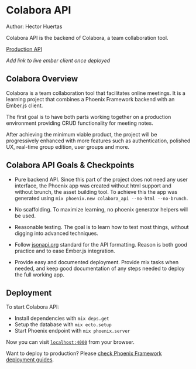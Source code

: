 # Colabora API
Author: Hector Huertas

Colabora API is the backend of Colabora, a team collaboration tool.

[Production API](https://colabora-api.herokuapp.com/api/v1/notes)

*Add link to live ember client once deployed*

## Colabora Overview

Colabora is a team collaboration tool that facilitates online meetings. It is a learning project that combines a Phoenix Framework backend with an Ember.js client.

The first goal is to have both parts working together on a production environment providing CRUD functionality for meeting notes.

After achieving the minimum viable product, the project will be progressively enhanced with more features such as authentication, polished UX, real-time group edition, user groups and more.

## Colabora API Goals & Checkpoints

* Pure backend API. Since this part of the project does not need any user interface, the Phoenix app was created without html support and without brunch, the asset building tool. To achieve this the app was generated using `mix phoenix.new colabora_api --no-html --no-brunch`.

* No scaffolding. To maximize learning, no phoenix generator helpers will be used.

* Reasonable testing. The goal is to learn how to test most things, without digging into advanced techniques.

* Follow [jsonapi.org](http://jsonapi.org/) standard for the API formatting. Reason is both good practice and to ease Ember.js integration.

* Provide easy and documented deployment. Provide mix tasks when needed, and keep good documentation of any steps needed to deploy the full working app.

## Deployment

To start Colabora API:

  * Install dependencies with `mix deps.get`
  * Setup the database with `mix ecto.setup`
  * Start Phoenix endpoint with `mix phoenix.server`

Now you can visit [`localhost:4000`](http://localhost:4000) from your browser.

Want to deploy to production? Please [check Phoenix Framework deployment guides](http://www.phoenixframework.org/docs/deployment).
